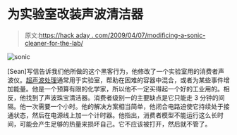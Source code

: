 # 为实验室改装声波清洁器

> 原文:[https://hack aday . com/2009/04/07/modificing-a-sonic-cleaner-for-the-lab/](https://hackaday.com/2009/04/07/modifying-a-sonic-cleaner-for-the-lab/)

![sonic](../Images/8a70c7cc0168b8fb2a0c82764a181d8b.png "sonic")

[Sean]写信告诉我们他所做的这个黑客行为，他修改了一个实验室用的消费者声波仪。[超声波处理](http://en.wikipedia.org/wiki/Sonication)通常用于实验室，帮助在困难的容器中混合，或者为某些事件增加能量。他是一个预算有限的化学家，所以他不一定买得起一个好的工业用的。相反，他找到了声波珠宝清洁器。消费者级别一的主要缺点是它只能走 3 分钟的间隔。他一次需要一个小时。他的解决方案相当简单，他闭合电路迫使它持续处于接通状态，然后在电源线上加一个计时器。他指出，消费者模型不能运行这么长时间，可能会产生足够的热量来损坏自己。它不应该被打开，然后就不管了。